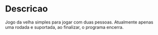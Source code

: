 # Descricao
Jogo da velha simples para jogar com duas pessoas. Atualmente apenas uma rodada e suportada, ao finalizar, o programa encerra.
